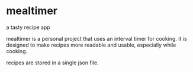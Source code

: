 mealtimer
=========

a tasty recipe app

mealtimer is a personal project that uses an interval timer for cooking.  it is designed to make recipes more readable and usable, especially while cooking.

recipes are stored in a single json file.